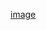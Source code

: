[image]([./image/adapy.png](https://github.com/Onemanwolf/bot_adaptive_action/blob/main/image/adapt.png?raw=true)https://github.com/Onemanwolf/bot_adaptive_action/blob/main/image/adapt.png?raw=true)
